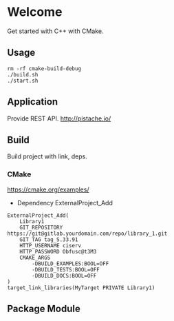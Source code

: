 # Welcome
Get started with C++ with CMake.

## Usage
```
rm -rf cmake-build-debug
./build.sh
./start.sh
```

## Application
Provide REST API.
http://pistache.io/


## Build
Build project with link, deps.

### CMake
https://cmake.org/examples/

* Dependency ExternalProject_Add

```
ExternalProject_Add(
    Library1
    GIT_REPOSITORY https://git@gitlab.yourdomain.com/repo/library_1.git
    GIT_TAG tag_S.33.91
    HTTP_USERNAME ciserv
    HTTP_PASSWORD Obfusc@t3M3
    CMAKE_ARGS
        -DBUILD_EXAMPLES:BOOL=OFF
        -DBUILD_TESTS:BOOL=OFF
        -DBUILD_DOCS:BOOL=OFF
)
target_link_libraries(MyTarget PRIVATE Library1)
```

## Package Module



